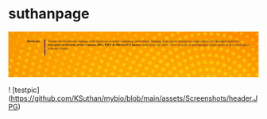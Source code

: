 # suthanpage

<img src="https://github.com/KSuthan/mybio/blob/main/assets/Screenshots/Aboutme.JPG">

! [testpic] (https://github.com/KSuthan/mybio/blob/main/assets/Screenshots/header.JPG)


<img scr ="https://www.istockphoto.com/photo/various-fresh-ripe-pumpkins-as-background-gm1277767891-376890712?utm_source=unsplash&utm_medium=affiliate&utm_campaign=srp_photos_top&utm_content=https%3A%2F%2Funsplash.com%2Fs%2Fphotos%2Fpic&utm_term=pic%3A%3Asearch-aggressive-affiliates-v2%3Aa">